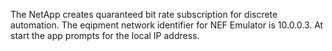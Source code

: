
The NetApp creates quaranteed bit rate subscription for discrete automation.
The eqipment network identifier for NEF Emulator is 10.0.0.3.
At start the app prompts for the local IP address.
